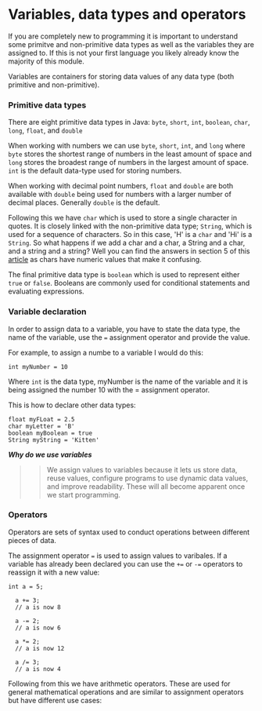# Variables, data types and operators

If you are completely new to programming it is important to understand some primitve and non-primitive data types as well as the variables they are assigned to. If this is not your first language you likely already know the majority of this module.

Variables are containers for storing data values of any data type (both primitive and non-primitive).

### Primitive data types

There are eight primitive data types in Java: `byte`, `short`, `int`, `boolean`, `char`, `long`, `float`, and `double`

When working with numbers we can use `byte`, `short`, `int`, and `long` where `byte` stores the shortest range of numbers in the least amount of space and `long` stores the broadest range of numbers in the largest amount of space. `int` is the default data-type used for storing numbers.

When working with decimal point numbers, `float` and `double` are both available with `double` being used for numbers with a larger number of decimal places. Generally `double` is the default.

Following this we have `char` which is used to store a single character in quotes. It is closely linked with the non-primitive data type; `String`, which is used for a sequence of characters. So in this case, 'H' is a `char` and 'Hi' is a `String`. So what happens if we add a char and a char, a String and a char, and a string and a string? Well you can find the answers in section 5 of this [article](https://www.baeldung.com/java-char-vs-string) as chars have numeric values that make it confusing.

The final primitive data type is `boolean` which is used to represent either `true` or `false`. Booleans are commonly used for conditional statements and evaluating expressions.

### Variable declaration

In order to assign data to a variable, you have to state the data type, the name of the variable, use the `=` assignment operator and provide the value.

For example, to assign a numbe to a variable I would do this:

```
int myNumber = 10
```

Where `int` is the data type, myNumber is the name of the variable and it is being assigned the number 10 with the = assignment operator.

This is how to declare other data types:

```
float myFLoat = 2.5
char myLetter = 'B'
boolean myBoolean = true
String myString = 'Kitten'
```

**_Why do we use variables_**

> > We assign values to variables because it lets us store data, reuse values, configure programs to use dynamic data values, and improve readability. These will all become apparent once we start programming.

### Operators

Operators are sets of syntax used to conduct operations between different pieces of data.

The assignment operator `=` is used to assign values to varibales. If a variable has already been declared you can use the `+=` or `-=` operators to reassign it with a new value:

```
int a = 5;

  a += 3;
  // a is now 8

  a -= 2;
  // a is now 6

  a *= 2;
  // a is now 12

  a /= 3;
  // a is now 4
```

Following from this we have arithmetic operators. These are used for general mathematical operations and are similar to assignment operators but have different use cases:
